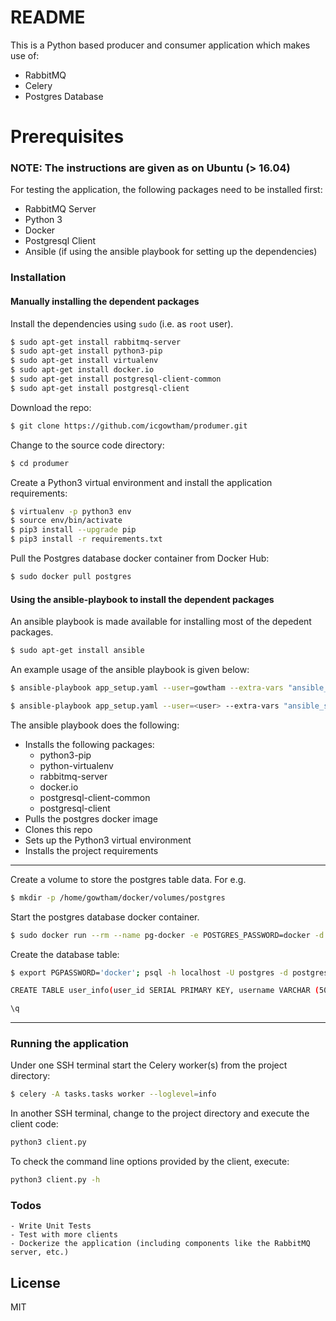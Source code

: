 # README

This is a Python based producer and consumer application which makes use of:
  - RabbitMQ
  - Celery
  - Postgres Database

# Prerequisites
### NOTE: The instructions are given as on Ubuntu (> 16.04)

For testing the application, the following packages need to be installed first:
  - RabbitMQ Server
  - Python 3
  - Docker
  - Postgresql Client
  - Ansible (if using the ansible playbook for setting up the dependencies)
### Installation

#### Manually installing the dependent packages
Install the dependencies using `sudo` (i.e. as `root` user).

```sh
$ sudo apt-get install rabbitmq-server
$ sudo apt-get install python3-pip
$ sudo apt-get install virtualenv
$ sudo apt-get install docker.io
$ sudo apt-get install postgresql-client-common
$ sudo apt-get install postgresql-client
```

Download the repo:
```sh
$ git clone https://github.com/icgowtham/produmer.git
```

Change to the source code directory:
```sh
$ cd produmer
```

Create a Python3 virtual environment and install the application requirements:
```sh
$ virtualenv -p python3 env
$ source env/bin/activate
$ pip3 install --upgrade pip
$ pip3 install -r requirements.txt
```

Pull the Postgres database docker container from Docker Hub:
```sh
$ sudo docker pull postgres
```

#### Using the ansible-playbook to install the dependent packages
An ansible playbook is made available for installing most of the depedent packages.
```sh
$ sudo apt-get install ansible
```

An example usage of the ansible playbook is given below:
```sh
$ ansible-playbook app_setup.yaml --user=gowtham --extra-vars "ansible_sudo_pass=gowtham location=/home/gowtham/work/tmp"
```

```sh
$ ansible-playbook app_setup.yaml --user=<user> --extra-vars "ansible_sudo_pass=<sudo_password> location=<location_for_files>"
```


The ansible playbook does the following:
  - Installs the following packages:
    - python3-pip
    - python-virtualenv
    - rabbitmq-server
    - docker.io
    - postgresql-client-common
    - postgresql-client
  - Pulls the postgres docker image
  - Clones this repo
  - Sets up the Python3 virtual environment
  - Installs the project requirements

---


Create a volume to store the postgres table data. For e.g.
```sh
$ mkdir -p /home/gowtham/docker/volumes/postgres
```


Start the postgres database docker container.
```sh
$ sudo docker run --rm --name pg-docker -e POSTGRES_PASSWORD=docker -d -p 5432:5432 -v /home/gowtham/docker/volumes/postgres:/var/lib/postgresql/data postgres
```


Create the database table:
```sh
$ export PGPASSWORD='docker'; psql -h localhost -U postgres -d postgres

CREATE TABLE user_info(user_id SERIAL PRIMARY KEY, username VARCHAR (50) UNIQUE NOT NULL, email VARCHAR (355) UNIQUE NOT NULL);

\q
```

---

### Running the application


Under one SSH terminal start the Celery worker(s) from the project directory:
```sh
$ celery -A tasks.tasks worker --loglevel=info
```

In another SSH terminal, change to the project directory and execute the client code:
```sh
python3 client.py
```

To check the command line options provided by the client, execute: 
```sh
python3 client.py -h
```


### Todos
    - Write Unit Tests
    - Test with more clients
    - Dockerize the application (including components like the RabbitMQ server, etc.)


License
----

MIT
